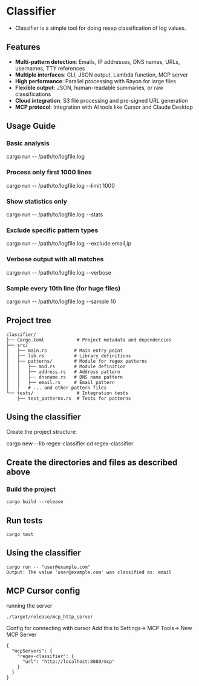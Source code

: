 # Classifier

* Classifier is a simple tool for doing rexep classification of log values.

## Features

- **Multi-pattern detection**: Emails, IP addresses, DNS names, URLs, usernames, TTY references
- **Multiple interfaces**: CLI, JSON output, Lambda function, MCP server
- **High performance**: Parallel processing with Rayon for large files
- **Flexible output**: JSON, human-readable summaries, or raw classifications
- **Cloud integration**: S3 file processing and pre-signed URL generation
- **MCP protocol**: Integration with AI tools like Cursor and Claude Desktop

## Usage Guide
### Basic analysis
cargo run -- /path/to/logfile.log

### Process only first 1000 lines
cargo run -- /path/to/logfile.log --limit 1000

### Show statistics only
cargo run -- /path/to/logfile.log --stats

### Exclude specific pattern types
cargo run -- /path/to/logfile.log --exclude email,ip

### Verbose output with all matches
cargo run -- /path/to/logfile.log --verbose

### Sample every 10th line (for huge files)
cargo run -- /path/to/logfile.log --sample 10
## Project tree

```
classifier/
├── Cargo.toml            # Project metadata and dependencies
├── src/
│   ├── main.rs          # Main entry point
│   ├── lib.rs           # Library definitions
│   ├── patterns/        # Module for regex patterns
│   │   ├── mod.rs       # Module definition
│   │   ├── address.rs   # Address pattern
│   │   ├── dnsname.rs   # DNS name pattern  
│   │   ├── email.rs     # Email pattern
│   │   # ... and other pattern files
└── tests/                # Integration tests
    ├── test_patterns.rs  # Tests for patterns
```

## Using the classifier

Create the project structure:

cargo new --lib regex-classifier
cd regex-classifier

## Create the directories and files as described above

### Build the project

```
cargo build --release
```

## Run tests

```
cargo test
````

## Using the classifier

```
cargo run -- "user@example.com"
Output: The value 'user@example.com' was classified as: email
```

## MCP Cursor config

running the server
```
./target/release/mcp_http_server
```

Config for connecting with cursor
Add this to Settings-> MCP Tools-> New MCP Server

```
{
  "mcpServers": {
    "regex-classifier": {
      "url": "http://localhost:8080/mcp"
    }
  }
}
```

